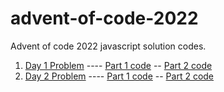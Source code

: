 # advent-of-code-2022
 Advent of code 2022 javascript solution codes.

1. [Day 1 Problem](https://adventofcode.com/2022/day/1) ---- [Part 1 code](https://github.com/sameer1612/advent-of-code-2022/blob/main/day1-part1.js) -- [Part 2 code](https://github.com/sameer1612/advent-of-code-2022/blob/main/day1-part2.js)
2. [Day 2 Problem](https://adventofcode.com/2022/day/2) ---- [Part 1 code](https://github.com/sameer1612/advent-of-code-2022/blob/main/day2-part1.js) -- [Part 2 code](https://github.com/sameer1612/advent-of-code-2022/blob/main/day2-part2.js)